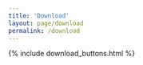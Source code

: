 ```yaml
---
title: 'Download'
layout: page/download
permalink: /download
---
```


{% include download_buttons.html %}
